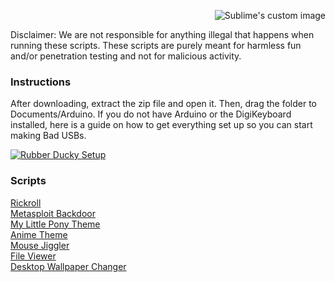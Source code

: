 

<p align="right">
  <img src="https://github.com/waldyr/Sublime-Installer/blob/master/sublime_text.png?raw=true" alt="Sublime's custom image"/>
</p>
Disclaimer: We are not responsible for anything illegal that happens when running these scripts. These scripts are purely meant for harmless fun and/or penetration testing and not for malicious activity. 

### Instructions

After downloading, extract the zip file and open it. Then, drag the folder to Documents/Arduino. If you do not have Arduino or the DigiKeyboard installed, here is a guide on how to get everything set up so you can start making Bad USBs.

[![Rubber Ducky Setup](https://i.ytimg.com/vi/uH-4btjE56E/maxresdefault.jpg)](https://www.youtube.com/watch?v=uH-4btjE56E&ab_channel=TheCyberMentor)

### Scripts

[Rickroll](https://drive.google.com/uc?export=download&id=1yByFz3yUTVhlJK70iLaBS0tya31djxeZ)<br>
[Metasploit Backdoor](https://drive.google.com/uc?export=download&id=1GtF39VAWG8Rj2qR9oHASAFskvtLxX3-z)<br>
[My Little Pony Theme](https://drive.google.com/uc?export=download&id=1mZIwn5qotiY9ZASHxZ7SrGkQqmLOLz5A)<br>
[Anime Theme](https://drive.google.com/uc?export=download&id=1uzUmrHbY0EE8DsM_6kl74OMpMmeHbTzQ)<br>
[Mouse Jiggler](https://drive.google.com/uc?export=download&id=1uOBq9pcya6TfWD-p0zrlJiniWLHXQvhZ)<br>
[File Viewer](https://drive.google.com/uc?export=download&id=1G08kqgaJH6BBdhgW2NoqSA7i7_TTzv4c)<br>
[Desktop Wallpaper Changer](https://drive.google.com/uc?export=download&id=1gYsTWfCKXaG1WvGxgDgQw5g1db1ggBlq)<br>

